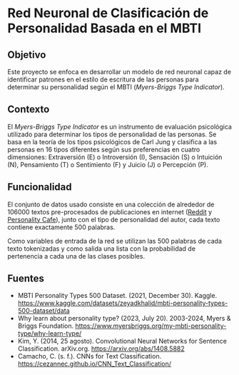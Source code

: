 # Red Neuronal de Clasificación de Personalidad Basada en el MBTI

## Objetivo
Este proyecto se enfoca en desarrollar un modelo de red neuronal capaz de identificar patrones en el estilo de escritura de las personas para determinar su personalidad según el MBTI (*Myers-Briggs Type Indicator*).

## Contexto
El *Myers-Briggs Type Indicator* es un instrumento de evaluación psicológica utilizado para determinar los tipos de personalidad de las personas. Se basa en la teoría de los tipos psicológicos de Carl Jung y clasifica a las personas en 16 tipos diferentes según sus preferencias en cuatro dimensiones: Extraversión (E) o Introversión (I), Sensación (S) o Intuición (N), Pensamiento (T) o Sentimiento (F) y Juicio (J) o Percepción (P).

## Funcionalidad
El conjunto de datos usado consiste en una colección de alrededor de 106000 textos pre-procesados de publicaciones en internet ([Reddit](https://www.reddit.com) y [Personality Cafe](https://www.personalitycafe.com)), junto con el tipo de personalidad del autor, cada texto contiene exactamente 500 palabras.

Como variables de entrada de la red se utilizan las 500 palabras de cada texto tokenizadas y como salida una lista con la probabilidad de pertenencia a cada una de las clases posibles.

## Fuentes

* MBTI Personality Types 500 Dataset. (2021, December 30). Kaggle. https://www.kaggle.com/datasets/zeyadkhalid/mbti-personality-types-500-dataset/data
* Why learn about personality type? (2023, July 20). 2003-2024, Myers & Briggs Foundation.
https://www.myersbriggs.org/my-mbti-personality-type/why-learn-type/
* Kim, Y. (2014, 25 agosto). Convolutional Neural Networks for Sentence Classification. arXiv.org. https://arxiv.org/abs/1408.5882
* Camacho, C. (s. f.). CNNs for Text Classification. https://cezannec.github.io/CNN_Text_Classification/